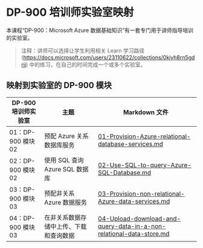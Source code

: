 ﻿# DP-900 培训师实验室映射

本课程“DP-900：Microsoft Azure 数据基础知识”有一套专门用于讲师指导培训的实验室。 

> 注释：讲师可以选择让学生利用相关 Learn 学习路径 (https://docs.microsoft.com/users/23110622/collections/0kjyh8rn5gdrjj) 中的练习，在自己的时间完成一个或多个实验室。 

## 映射到实验室的 DP-900 模块

| DP-900 培训师实验室 | 主题 | Markdown 文件 |
| --- | --- | --- |
| 01：DP-900 模块 02 | 预配 Azure 关系数据库服务 | [01-Provision-Azure-relational-database-services.md](https://github.com/MicrosoftLearning/DP-900ZH-Microsoft-Azure-Data-Fundamentals/blob/master/Instructions/01-Provision-Azure-relational-database-services.md) |
| 02：DP-900 模块 02 | 使用 SQL 查询 Azure SQL 数据库 | [02-Use-SQL-to-query-Azure-SQL-Database.md](https://github.com/MicrosoftLearning/DP-900ZH-Microsoft-Azure-Data-Fundamentals/blob/master/Instructions/02-Use-SQL-to-query-Azure-SQL-Database.md) |
| 03：DP-900 模块 03 | 预配非关系 Azure 数据服务  | [03-Provision-non-relational-Azure-data-services.md](https://github.com/MicrosoftLearning/DP-900ZH-Microsoft-Azure-Data-Fundamentals/blob/master/Instructions/03-Provision-non-relational-Azure-data-services.md) |
| 04：DP-900 模块 03 | 在非关系数据存储中上传、下载和查询数据 | [04-Upload-download-and-query-data-in-a-non-relational-data-store.md](https://github.com/MicrosoftLearning/DP-900ZH-Microsoft-Azure-Data-Fundamentals/blob/master/Instructions/04-Upload-download-and-query-data-in-a-non-relational-data-store.md) |

